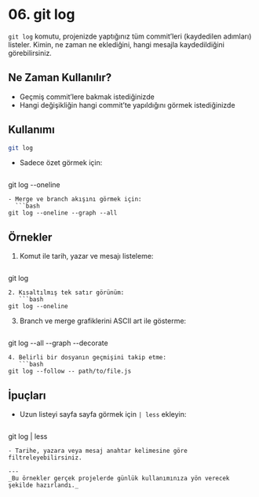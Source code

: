 # 06. git log

`git log` komutu, projenizde yaptığınız tüm commit’leri (kaydedilen adımları) listeler. Kimin, ne zaman ne eklediğini, hangi mesajla kaydedildiğini görebilirsiniz.

## Ne Zaman Kullanılır?
- Geçmiş commit’lere bakmak istediğinizde
- Hangi değişikliğin hangi commit’te yapıldığını görmek istediğinizde

## Kullanımı
```bash
git log
```
- Sadece özet görmek için:
  ```bash
git log --oneline
```
- Merge ve branch akışını görmek için:
  ```bash
git log --oneline --graph --all
```

## Örnekler
1. Komut ile tarih, yazar ve mesajı listeleme:
   ```bash
git log
```
2. Kısaltılmış tek satır görünüm:
   ```bash
git log --oneline
```
3. Branch ve merge grafiklerini ASCII art ile gösterme:
   ```bash
git log --all --graph --decorate
```
4. Belirli bir dosyanın geçmişini takip etme:
   ```bash
git log --follow -- path/to/file.js
```

## İpuçları
- Uzun listeyi sayfa sayfa görmek için `| less` ekleyin:
  ```bash
git log | less
```
- Tarihe, yazara veya mesaj anahtar kelimesine göre filtreleyebilirsiniz.

---
_Bu örnekler gerçek projelerde günlük kullanımınıza yön verecek şekilde hazırlandı._
